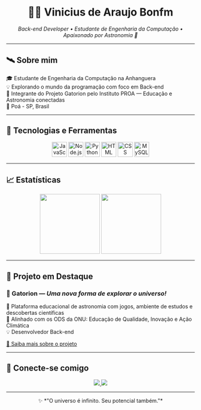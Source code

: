 <h1 align="center">👨‍💻 Vinicius de Araujo Bonfm</h1>
<p align="center">
  <i>Back-end Developer • Estudante de Engenharia da Computação • Apaixonado por Astronomia 🌌</i>
</p>

---

## 🛰️ Sobre mim

🎓 Estudante de Engenharia da Computação na Anhanguera  
💡 Explorando o mundo da programação com foco em Back-end  
🚀 Integrante do Projeto Gatorion pelo Instituto PROA — Educação e Astronomia conectadas  
📍 Poá - SP, Brasil

---

## 💼 Tecnologias e Ferramentas

<div align="center">
  <img src="https://cdn.jsdelivr.net/gh/devicons/devicon/icons/javascript/javascript-original.svg" width="40" alt="JavaScript" />
  <img src="https://cdn.jsdelivr.net/gh/devicons/devicon/icons/nodejs/nodejs-original.svg" width="40" alt="Node.js" />
  <img src="https://cdn.jsdelivr.net/gh/devicons/devicon/icons/python/python-original.svg" width="40" alt="Python" />
  <img src="https://cdn.jsdelivr.net/gh/devicons/devicon/icons/html5/html5-original.svg" width="40" alt="HTML" />
  <img src="https://cdn.jsdelivr.net/gh/devicons/devicon/icons/css3/css3-original.svg" width="40" alt="CSS" />
  <img src="https://cdn.jsdelivr.net/gh/devicons/devicon/icons/mysql/mysql-original.svg" width="40" alt="MySQL" />
</div>

---

## 📈 Estatísticas

<div align="center">
  <img src="https://github-readme-stats.vercel.app/api?username=viniciusbonfm&show_icons=true&theme=tokyonight" height="160" />
  <img src="https://github-readme-stats.vercel.app/api/top-langs/?username=viniciusbonfm&layout=compact&theme=tokyonight" height="160" />
</div>

---

## 🌌 Projeto em Destaque

### 🔭 Gatorion — *Uma nova forma de explorar o universo!*

🚀 Plataforma educacional de astronomia com jogos, ambiente de estudos e descobertas científicas  
🎯 Alinhado com os ODS da ONU: Educação de Qualidade, Inovação e Ação Climática  
💡 Desenvolvedor Back-end

[🔗 Saiba mais sobre o projeto](https://github.com/seu-usuario/gatorion)

---

## 🤝 Conecte-se comigo

<div align="center">
  <a href="https://www.linkedin.com/in/seu-linkedin/" target="_blank">
    <img src="https://img.shields.io/badge/LinkedIn-blue?logo=linkedin&style=for-the-badge" />
  </a>
  <a href="mailto:seuemail@email.com">
    <img src="https://img.shields.io/badge/Email-D14836?logo=gmail&logoColor=white&style=for-the-badge" />
  </a>
</div>

---

<p align="center">
  ✨ *"O universo é infinito. Seu potencial também."*
</p>
